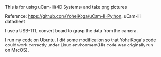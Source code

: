 This is for using uCam-iii(4D Systems) and take png pictures

Reference: 	https://github.com/YoheiKoga/uCam-II-Python. 
			uCam-iii datasheet

I use a USB-TTL convert board to grasp the data from the camera.

I run my code on Ubuntu. I did some modification so that YoheiKoga's code could work correctly under Linux environment(His code was originally run on MacOS).
